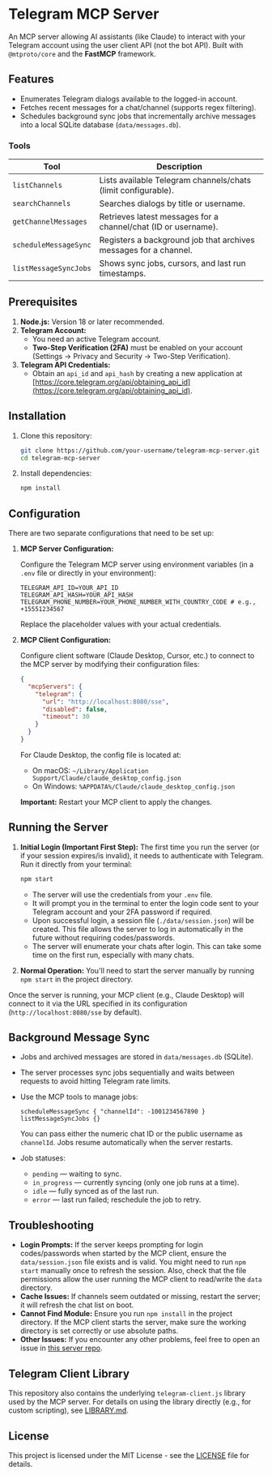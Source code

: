 # Telegram MCP Server

An MCP server allowing AI assistants (like Claude) to interact with your Telegram account using the user client API (not the bot API). Built with `@mtproto/core` and the **FastMCP** framework.

## Features

- Enumerates Telegram dialogs available to the logged-in account.
- Fetches recent messages for a chat/channel (supports regex filtering).
- Schedules background sync jobs that incrementally archive messages into a local SQLite database (`data/messages.db`).

### Tools

| Tool | Description |
| --- | --- |
| `listChannels` | Lists available Telegram channels/chats (limit configurable). |
| `searchChannels` | Searches dialogs by title or username. |
| `getChannelMessages` | Retrieves latest messages for a channel/chat (ID or username). |
| `scheduleMessageSync` | Registers a background job that archives messages for a channel. |
| `listMessageSyncJobs` | Shows sync jobs, cursors, and last run timestamps. |

## Prerequisites

1.  **Node.js:** Version 18 or later recommended.
2.  **Telegram Account:**
    - You need an active Telegram account.
    - **Two-Step Verification (2FA)** must be enabled on your account (Settings → Privacy and Security → Two-Step Verification).
3.  **Telegram API Credentials:**
    - Obtain an `api_id` and `api_hash` by creating a new application at [https://core.telegram.org/api/obtaining_api_id](https://core.telegram.org/api/obtaining_api_id).

## Installation

1.  Clone this repository:
    ```bash
    git clone https://github.com/your-username/telegram-mcp-server.git # Replace with your repo URL
    cd telegram-mcp-server
    ```
2.  Install dependencies:
    ```bash
    npm install
    ```

## Configuration

There are two separate configurations that need to be set up:

1. **MCP Server Configuration:**

   Configure the Telegram MCP server using environment variables (in a `.env` file or directly in your environment):

   ```dotenv
   TELEGRAM_API_ID=YOUR_API_ID
   TELEGRAM_API_HASH=YOUR_API_HASH
   TELEGRAM_PHONE_NUMBER=YOUR_PHONE_NUMBER_WITH_COUNTRY_CODE # e.g., +15551234567
   ```

   Replace the placeholder values with your actual credentials.

2. **MCP Client Configuration:**

   Configure client software (Claude Desktop, Cursor, etc.) to connect to the MCP server by modifying their configuration files:

   ```json
   {
     "mcpServers": {
       "telegram": {
         "url": "http://localhost:8080/sse",
         "disabled": false,
         "timeout": 30
       }
     }
   }
   ```

   For Claude Desktop, the config file is located at:

   - On macOS: `~/Library/Application Support/Claude/claude_desktop_config.json`
   - On Windows: `%APPDATA%/Claude/claude_desktop_config.json`

   **Important:** Restart your MCP client to apply the changes.

## Running the Server

1.  **Initial Login (Important First Step):**
    The first time you run the server (or if your session expires/is invalid), it needs to authenticate with Telegram. Run it directly from your terminal:

    ```bash
    npm start
    ```

    - The server will use the credentials from your `.env` file.
    - It will prompt you in the terminal to enter the login code sent to your Telegram account and your 2FA password if required.
    - Upon successful login, a session file (`./data/session.json`) will be created. This file allows the server to log in automatically in the future without requiring codes/passwords.
    - The server will enumerate your chats after login. This can take some time on the first run, especially with many chats.

2.  **Normal Operation:**
    You'll need to start the server manually by running `npm start` in the project directory.

Once the server is running, your MCP client (e.g., Claude Desktop) will connect to it via the URL specified in its configuration (`http://localhost:8080/sse` by default).

## Background Message Sync

- Jobs and archived messages are stored in `data/messages.db` (SQLite).
- The server processes sync jobs sequentially and waits between requests to avoid hitting Telegram rate limits.
- Use the MCP tools to manage jobs:

  ```
  scheduleMessageSync { "channelId": -1001234567890 }
  listMessageSyncJobs {}
  ```

  You can pass either the numeric chat ID or the public username as `channelId`. Jobs resume automatically when the server restarts.

- Job statuses:
  - `pending` — waiting to sync.
  - `in_progress` — currently syncing (only one job runs at a time).
  - `idle` — fully synced as of the last run.
  - `error` — last run failed; reschedule the job to retry.

## Troubleshooting

- **Login Prompts:** If the server keeps prompting for login codes/passwords when started by the MCP client, ensure the `data/session.json` file exists and is valid. You might need to run `npm start` manually once to refresh the session. Also, check that the file permissions allow the user running the MCP client to read/write the `data` directory.
- **Cache Issues:** If channels seem outdated or missing, restart the server; it will refresh the chat list on boot.
- **Cannot Find Module:** Ensure you run `npm install` in the project directory. If the MCP client starts the server, make sure the working directory is set correctly or use absolute paths.
- **Other Issues:** If you encounter any other problems, feel free to open an issue in [this server repo](https://github.com/kfastov/telegram-mcp-server).

## Telegram Client Library

This repository also contains the underlying `telegram-client.js` library used by the MCP server. For details on using the library directly (e.g., for custom scripting), see [LIBRARY.md](LIBRARY.md).

## License

This project is licensed under the MIT License - see the [LICENSE](LICENSE) file for details.
